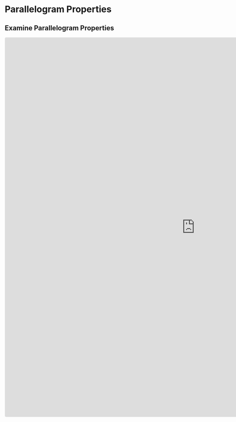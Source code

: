 # Parallelogram Properties

## Examine Parallelogram Properties

<iframe src="https://www.geogebra.org/classic/fk3fn8qg?embed" width="1200" height="1200" allowfullscreen style="border: 1px solid #e4e4e4;border-radius: 4px;" frameborder="0"></iframe>